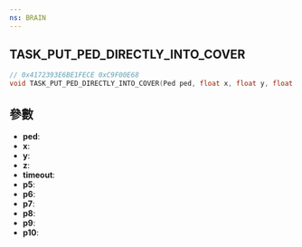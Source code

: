 ```yaml
---
ns: BRAIN
---
```

## TASK_PUT_PED_DIRECTLY_INTO_COVER

```c
// 0x4172393E6BE1FECE 0xC9F00E68
void TASK_PUT_PED_DIRECTLY_INTO_COVER(Ped ped, float x, float y, float z, Any timeout, BOOL p5, float p6, BOOL p7, BOOL p8, Any p9, BOOL p10);
```


## 參數
* **ped**: 
* **x**: 
* **y**: 
* **z**: 
* **timeout**: 
* **p5**: 
* **p6**: 
* **p7**: 
* **p8**: 
* **p9**: 
* **p10**: 

